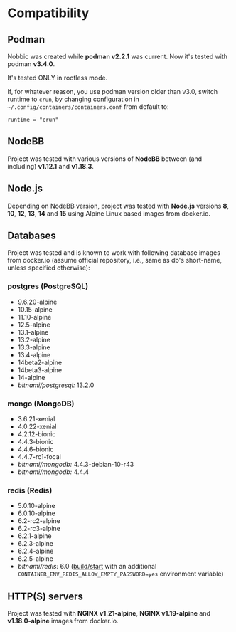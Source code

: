 Compatibility
=============

## Podman

Nobbic was created while **podman v2.2.1** was current. Now it's tested with podman **v3.4.0**.

It's tested ONLY in rootless mode.

If, for whatever reason, you use podman version older than v3.0, switch runtime to `crun`, by changing configuration in `~/.config/containers/containers.conf` from default to:

```
runtime = "crun"
```


## NodeBB

Project was tested with various versions of **NodeBB** between (and including) **v1.12.1** and **v1.18.3**.


## Node.js

Depending on NodeBB version, project was tested with **Node.js** versions **8**, **10**, **12**, **13**, **14** and **15** using Alpine Linux based images from docker.io.


## Databases

Project was tested and is known to work with following database images from docker.io (assume official repository, i.e., same as db's short-name, unless specified otherwise):


### postgres (PostgreSQL)

- 9.6.20-alpine
- 10.15-alpine
- 11.10-alpine
- 12.5-alpine
- 13.1-alpine
- 13.2-alpine
- 13.3-alpine
- 13.4-alpine
- 14beta2-alpine
- 14beta3-alpine
- 14-alpine
- *bitnami/postgresql:* 13.2.0


### mongo (MongoDB)

- 3.6.21-xenial
- 4.0.22-xenial
- 4.2.12-bionic
- 4.4.3-bionic
- 4.4.6-bionic
- 4.4.7-rc1-focal
- *bitnami/mongodb:* 4.4.3-debian-10-r43
- *bitnami/mongodb:* 4.4.4

### redis (Redis)

- 5.0.10-alpine
- 6.0.10-alpine
- 6.2-rc2-alpine
- 6.2-rc3-alpine
- 6.2.1-alpine
- 6.2.3-alpine
- 6.2.4-alpine
- 6.2.5-alpine
- *bitnami/redis:* 6.0 ([build/start](./actions/start.markdown) with an additional `CONTAINER_ENV_REDIS_ALLOW_EMPTY_PASSWORD=yes` environment variable)

## HTTP(S) servers

Project was tested with **NGINX v1.21-alpine**, **NGINX v1.19-alpine** and **v1.18.0-alpine** images from docker.io.
